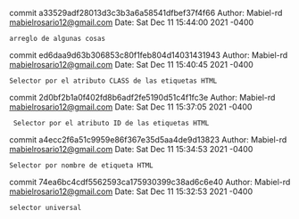 commit a33529adf28013d3c3b3a6a58541dfbef37f4f66
Author: Mabiel-rd <mabielrosario12@gmail.com>
Date:   Sat Dec 11 15:44:00 2021 -0400

    arreglo de algunas cosas

commit ed6daa9d63b306853c80f1feb804d14031431943
Author: Mabiel-rd <mabielrosario12@gmail.com>
Date:   Sat Dec 11 15:40:45 2021 -0400

    Selector por el atributo CLASS de las etiquetas HTML

commit 2d0bf2b1a0f402fd8b6adf2fe5190d51c4f1fc3e
Author: Mabiel-rd <mabielrosario12@gmail.com>
Date:   Sat Dec 11 15:37:05 2021 -0400

     Selector por el atributo ID de las etiquetas HTML

commit a4ecc2f6a51c9959e86f367e35d5aa4de9d13823
Author: Mabiel-rd <mabielrosario12@gmail.com>
Date:   Sat Dec 11 15:34:53 2021 -0400

    Selector por nombre de etiqueta HTML

commit 74ea6bc4cdf5562593ca175930399c38ad6c6e40
Author: Mabiel-rd <mabielrosario12@gmail.com>
Date:   Sat Dec 11 15:32:53 2021 -0400

    selector universal

